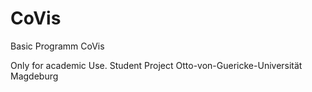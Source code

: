 # CoVis
Basic Programm CoVis

Only for academic Use.
Student Project Otto-von-Guericke-Universität Magdeburg
